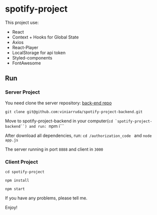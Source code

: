 # spotify-project


This project use:

- React
- Context + Hooks for Global State
- Axios
- React-Player
- LocalStorage for api token
- Styled-components
- FontAwesome



## Run

### Server Project

You need clone the server repository: [back-end repo](https://github.com/viniarruda/spotify-project-backend)

```git clone git@github.com:viniarruda/spotify-project-backend.git```

Move to spotify-project-backend in your computer(```cd `spotify-project-backend``) and run: ```npm i```

After download all dependencies, run: ```cd /authorization_code ``` and ```node app.js```

The server running in port ````8888```` and client in ```3000```


### Client Project

```cd spotify-project```

```npm install```

```npm start```


If you have any problems, please tell me.

Enjoy!


